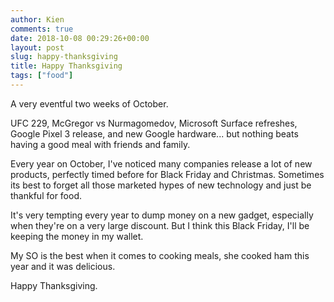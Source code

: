 ```yaml
---
author: Kien
comments: true
date: 2018-10-08 00:29:26+00:00
layout: post
slug: happy-thanksgiving
title: Happy Thanksgiving
tags: ["food"]
---
```


A very eventful two weeks of October.

UFC 229, McGregor vs Nurmagomedov, Microsoft Surface refreshes, Google Pixel 3 release, and new Google hardware... but nothing beats having a good meal with friends and family.

Every year on October, I've noticed many companies release a lot of new products, perfectly timed before for Black Friday and Christmas. Sometimes its best to forget all those marketed hypes of new technology and just be thankful for food.

It's very tempting every year to dump money on a new gadget, especially when they're on a very large discount. But I think this Black Friday, I'll be keeping the money in my wallet.

My SO is the best when it comes to cooking meals, she cooked ham this year and it was delicious.

Happy Thanksgiving.
